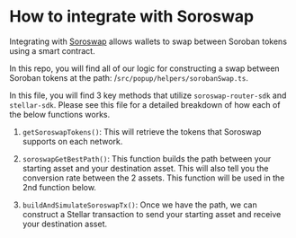 # How to integrate with Soroswap

Integrating with [Soroswap](https://app.soroswap.finance/) allows wallets to
swap between Soroban tokens using a smart contract.

In this repo, you will find all of our logic for constructing a swap between
Soroban tokens at the path: /`src/popup/helpers/sorobanSwap.ts`.

In this file, you will find 3 key methods that utilize `soroswap-router-sdk` and
`stellar-sdk`. Please see this file for a detailed breakdown of how each of the
below functions works.

1. `getSoroswapTokens()`: This will retrieve the tokens that Soroswap supports
   on each network.

2. `soroswapGetBestPath()`: This function builds the path between your starting
   asset and your destination asset. This will also tell you the conversion rate
   between the 2 assets. This function will be used in the 2nd function below.

3. `buildAndSimulateSoroswapTx()`: Once we have the path, we can construct a
   Stellar transaction to send your starting asset and receive your destination
   asset.
